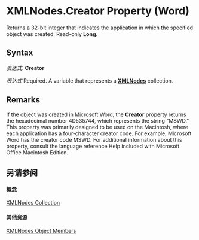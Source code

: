 
# XMLNodes.Creator Property (Word)

Returns a 32-bit integer that indicates the application in which the specified object was created. Read-only  **Long**.


## Syntax

 _表达式_. **Creator**

 _表达式_ Required. A variable that represents a **[XMLNodes](c29850f2-8db2-aef6-57ee-fed1b625616c.md)** collection.


## Remarks

If the object was created in Microsoft Word, the  **Creator** property returns the hexadecimal number 4D535744, which represents the string "MSWD." This property was primarily designed to be used on the Macintosh, where each application has a four-character creator code. For example, Microsoft Word has the creator code MSWD. For additional information about this property, consult the language reference Help included with Microsoft Office Macintosh Edition.


## 另请参阅


#### 概念


[XMLNodes Collection](c29850f2-8db2-aef6-57ee-fed1b625616c.md)
#### 其他资源


[XMLNodes Object Members](http://msdn.microsoft.com/library/addbb160-42f1-9e37-d280-d4ff4279fb8d%28Office.15%29.aspx)